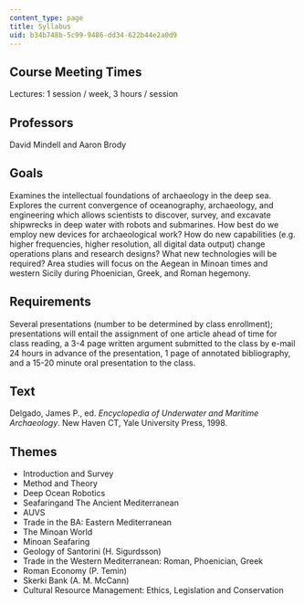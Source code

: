```yaml
---
content_type: page
title: Syllabus
uid: b34b748b-5c99-9486-dd34-622b44e2a0d9
---
```


Course Meeting Times
--------------------

Lectures: 1 session / week, 3 hours / session

Professors
----------

David Mindell and Aaron Brody

Goals
-----

Examines the intellectual foundations of archaeology in the deep sea. Explores the current convergence of oceanography, archaeology, and engineering which allows scientists to discover, survey, and excavate shipwrecks in deep water with robots and submarines. How best do we employ new devices for archaeological work? How do new capabilities (e.g. higher frequencies, higher resolution, all digital data output) change operations plans and research designs? What new technologies will be required? Area studies will focus on the Aegean in Minoan times and western Sicily during Phoenician, Greek, and Roman hegemony.

Requirements
------------

Several presentations (number to be determined by class enrollment); presentations will entail the assignment of one article ahead of time for class reading, a 3-4 page written argument submitted to the class by e-mail 24 hours in advance of the presentation, 1 page of annotated bibliography, and a 15-20 minute oral presentation to the class.

Text
----

Delgado, James P., ed. _Encyclopedia of Underwater and Maritime Archaeology_. New Haven CT, Yale University Press, 1998.

Themes
------

*   Introduction and Survey
*   Method and Theory
*   Deep Ocean Robotics
*   Seafaringand The Ancient Mediterranean
*   AUVS
*   Trade in the BA: Eastern Mediterranean
*   The Minoan World
*   Minoan Seafaring
*   Geology of Santorini (H. Sigurdsson)
*   Trade in the Western Mediterranean: Roman, Phoenician, Greek
*   Roman Economy (P. Temin)
*   Skerki Bank (A. M. McCann)
*   Cultural Resource Management: Ethics, Legislation and Conservation